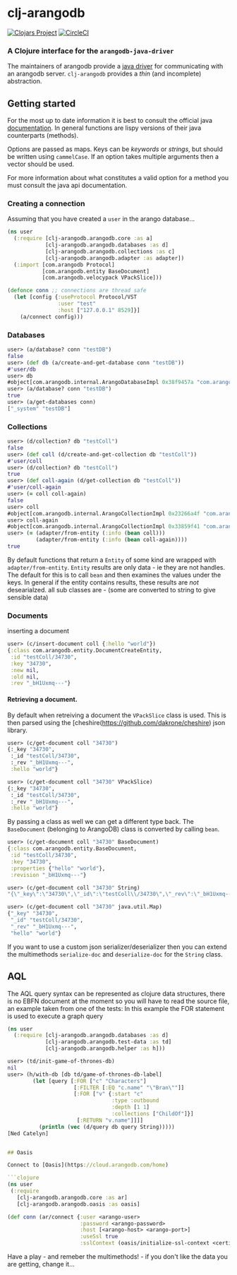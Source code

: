 # clj-arangodb

[![Clojars Project](https://img.shields.io/clojars/v/beoliver/clj-arangodb.svg)](https://clojars.org/beoliver/clj-arangodb)
[![CircleCI](https://circleci.com/gh/beoliver/clj-arangodb.svg?style=shield)](https://circleci.com/gh/beoliver/clj-arangodb)

### A Clojure interface for the `arangodb-java-driver`

The maintainers of arangodb provide a [java driver](https://www.arangodb.com/docs/stable/drivers/java-getting-started.html) for communicating with an arangodb server. `clj-arangodb` provides a _thin_ (and incomplete) abstraction.

## Getting started

For the most up to date information it is best to consult the official java [documentation](https://www.arangodb.com/docs/stable/drivers/java-reference.html). In general functions are lispy versions of their java counterparts (methods).

Options are passed as maps. Keys can be _keywords_ or _strings_, but should be written using `cammelCase`. If an option takes multiple arguments then a vector should be used.

For more information about what constitutes a valid option for a method you must consult the java api documentation.

### Creating a connection

Assuming that you have created a `user` in the arango database...

```clojure
(ns user
  (:require [clj-arangodb.arangodb.core :as a]
            [clj-arangodb.arangodb.databases :as d]
            [clj-arangodb.arangodb.collections :as c]
            [clj-arangodb.arangodb.adapter :as adapter])
  (:import [com.arangodb Protocol]
           [com.arangodb.entity BaseDocument]
           [com.arangodb.velocypack VPackSlice]))

(defonce conn ;; connections are thread safe
  (let [config {:useProtocol Protocol/VST
                :user "test"
                :host ["127.0.0.1" 8529]}]
    (a/connect config)))
```

### Databases

```clojure
user> (a/database? conn "testDB")
false
user> (def db (a/create-and-get-database conn "testDB"))
#'user/db
user> db
#object[com.arangodb.internal.ArangoDatabaseImpl 0x38f9457a "com.arangodb.internal.ArangoDatabaseImpl@38f9457a"]
user> (a/database? conn "testDB")
true
user> (a/get-databases conn)
["_system" "testDB"]
```

### Collections

```clojure
user> (d/collection? db "testColl")
false
user> (def coll (d/create-and-get-collection db "testColl"))
#'user/coll
user> (d/collection? db "testColl")
true
user> (def coll-again (d/get-collection db "testColl"))
#'user/coll-again
user> (= coll coll-again)
false
user> coll
#object[com.arangodb.internal.ArangoCollectionImpl 0x23266a4f "com.arangodb.internal.ArangoCollectionImpl@23266a4f"]
user> coll-again
#object[com.arangodb.internal.ArangoCollectionImpl 0x33859f41 "com.arangodb.internal.ArangoCollectionImpl@33859f41"]
user> (= (adapter/from-entity (:info (bean coll)))
         (adapter/from-entity (:info (bean coll-again))))
true
```

By default functions that return a `Entity` of some kind are wrapped with `adapter/from-entity`.
`Entity` results are only data - ie they are not handles.
The default for this is to call `bean` and then examines the values under the keys.
In general if the entity contains results, these results are _not_
desearialzed. all sub classes are - (some are converted to string to give sensible data)

### Documents

inserting a document

```clojure
user> (c/insert-document coll {:hello "world"})
{:class com.arangodb.entity.DocumentCreateEntity,
 :id "testColl/34730",
 :key "34730",
 :new nil,
 :old nil,
 :rev "_bH1Uxmq---"}
```

#### Retrieving a document.

By default when retreiving a document the `VPackSlice` class is used. This is then parsed using the [cheshire(https://github.com/dakrone/cheshire) json library.

```clojure
user> (c/get-document coll "34730")
{:_key "34730",
 :_id "testColl/34730",
 :_rev "_bH1Uxmq---",
 :hello "world"}

user> (c/get-document coll "34730" VPackSlice)
{:_key "34730",
 :_id "testColl/34730",
 :_rev "_bH1Uxmq---",
 :hello "world"}
```

By passing a class as well we can get a different type back.
The `BaseDocument` (belonging to ArangoDB) class is converted by calling `bean`.

```clojure
user> (c/get-document coll "34730" BaseDocument)
{:class com.arangodb.entity.BaseDocument,
 :id "testColl/34730",
 :key "34730",
 :properties {"hello" "world"},
 :revision "_bH1Uxmq---"}
```

```clojure
user> (c/get-document coll "34730" String)
"{\"_key\":\"34730\",\"_id\":\"testColl\\/34730\",\"_rev\":\"_bH1Uxmq---\",\"hello\":\"world\"}"
```

```clojure
user> (c/get-document coll "34730" java.util.Map)
{"_key" "34730",
 "_id" "testColl/34730",
 "_rev" "_bH1Uxmq---",
 "hello" "world"}
```

If you want to use a custom json serializer/deserializer then you can extend the multimethods `serialize-doc` and `deserialize-doc` for the `String` class.

## AQL

The AQL query syntax can be represented as clojure data structures, there is no EBFN document at the moment so you will have to read the source file, an example taken from one of the tests:
In this example the FOR statement is used to execute a graph query

```clojure
(ns user
  (:require [clj-arangodb.arangodb.databases :as d]
            [clj-arangodb.arangodb.test-data :as td]
            [clj-arangodb.arangodb.helper :as h]))
```

```clojure
user> (td/init-game-of-thrones-db)
nil
user> (h/with-db [db td/game-of-thrones-db-label]
        (let [query [:FOR ["c" "Characters"]
                     [:FILTER [:EQ "c.name" "\"Bran\""]]
                     [:FOR ["v" {:start "c"
                                 :type :outbound
                                 :depth [1 1]
                                 :collections ["ChildOf"]}]
                      [:RETURN "v.name"]]]]
          (println (vec (d/query db query String)))))
[Ned Catelyn]


## Oasis

Connect to [Oasis](https://cloud.arangodb.com/home)

```clojure
(ns user
 (:require 
   [clj-arangodb.arangodb.core :as ar]
   [clj-arangodb.arangodb.oasis :as oasis]

(def conn (ar/connect {:user <arango-user>
                       :password <arango-password>
                       :host [<arango-host> <arango-port>]
                       :useSsl true
                       :sslContext (oasis/initialize-ssl-context <certificate>}))
```

Have a play - and remeber the multimethods! - if you don't like the data you are getting, change it...
